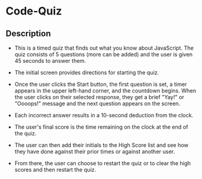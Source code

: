 # Code-Quiz

## Description
- This is a timed quiz that finds out what you know about JavaScript. The quiz consists of 5 questions (more can be added) and the user is given 45 seconds to answer them.

- The initial screen provides directions for starting the quiz.

- Once the user clicks the Start button, the first question is set, a timer appears in the upper left-hand corner, and the countdown begins. When the user clicks on their selected response, they get a brief "Yay!" or "Oooops!" message and the next question appears on the screen.

- Each incorrect answer results in a 10-second deduction from the clock.

- The user's final score is the time remaining on the clock at the end of the quiz.

- The user can then add their initials to the High Score list and see how they have done against their prior times or against another user.

- From there, the user can choose to restart the quiz or to clear the high scores and then restart the quiz.


